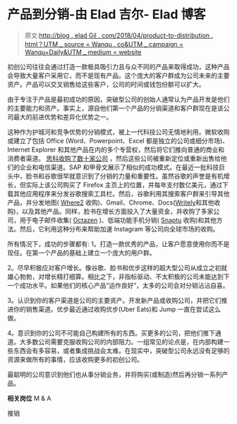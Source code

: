 # 产品到分销-由 Elad 吉尔- Elad 博客

> 原文:[http://blog . elad Gil . com/2018/04/product-to-distribution . html？UTM _ source = Wanqu . co&UTM _ campaign = Wanqu+Daily&UTM _ medium = website](http://blog.eladgil.com/2018/04/product-to-distribution.html?utm_source=wanqu.co&utm_campaign=Wanqu+Daily&utm_medium=website)

初创公司往往会通过打造一款极具吸引力且与众不同的产品来取得成功，这种产品会导致大量客户采用它，而不是现有产品。这个庞大的客户群成为公司未来的主要资产。产品可以交叉销售给这些客户，公司的时间或钱包份额可以扩大。

由于专注于产品是最初成功的原因，突破型公司的创始人通常认为产品开发是他们的主要能力和资产。事实上，源自他们第一个产品的分销渠道和客户群现在是该公司最大的前进优势和差异化优势之一。

这种作为护城河和竞争优势的分销模式，被上一代科技公司无情地利用。微软收购或建立了包括 Office (Word、Powerpoint、Excel 都是独立的公司或细分市场)、Internet Explorer 和其他产品在内的多个专营权，然后将它们推向普通的商业和消费者渠道。 [思科收购了数十家公司](https://en.wikipedia.org/wiki/List_of_acquisitions_by_Cisco_Systems) ，然后这些公司被重新定位或重新出售给他们的企业和电信渠道。SAP 和甲骨文展示了相似的成功模式。在最近一批科技巨头中，脸书和谷歌很早就意识到了分销的力量和重要性。虽然谷歌的声誉是有机增长，但实际上该公司购买了 Firefox 主页上的位置，并每年支付数亿美元，通过下载其他应用程序来分发谷歌搜索工具栏。然后，谷歌利用其搜索客户群来引导其他产品，并分发地图( [Where2](https://medium.com/@lewgus/the-untold-story-about-the-founding-of-google-maps-e4a5430aec92) 收购)、Gmail、Chrome、Docs([Writely](https://techcrunch.com/2006/03/09/writely-confirms-google-acquisition/)和其他收购)，以及其他产品。同样，脸书在增长方面投入了大量资金，并收购了多家公司，用于电子邮件收集( [Octazen](https://techcrunch.com/2010/02/19/octazen-what-the-heck-did-facebook-just-buy-exactly-and-why/) )、低端功能手机分销( [Snaptu](https://techcrunch.com/2011/03/20/facebook-reportedly-acquires-snaptu-for-an-estimated-60-70-million/) 收购)和其他方法。然后，它利用这种分布来帮助加速 Instagram 等公司向全球市场的收购。

所有情况下，成功的步骤都有:
1。打造一款优秀的产品，让客户愿意使用你而不是现任。在第一个产品的基础上建立一个庞大的用户群。

2。尽早积极应对客户增长。像谷歌、脸书和优步这样的超大型公司从成立之初就雄心勃勃，对增长精打细算。相比之下，非指标驱动、不太积极的公司未能达到下一个成功水平。如果他们的核心产品“运作良好”，太多的公司会对分销沾沾自喜。

3。认识到你的客户渠道是公司的主要资产。开发新产品或收购公司，并把它们推进你的销售渠道。优步最近通过收购优步(Uber Eats)和 Jump 一直在尝试这么做。

4。意识到你的公司不可能自己构建所有的东西。买更多的公司，把他们推下通道。大多数公司需要克服收购公司的内部阻力。一组常见的论点是，在内部构建一些东西会有多容易，或者集成挑战会太难。在现实中，突破型公司永远没有足够的资源来做所有的事情，应该收购更多的初创公司。

最聪明的公司意识到他们也从事分销业务，并将购买(或制造)然后再分销一系列产品。

**相关岗位** M & A

推销